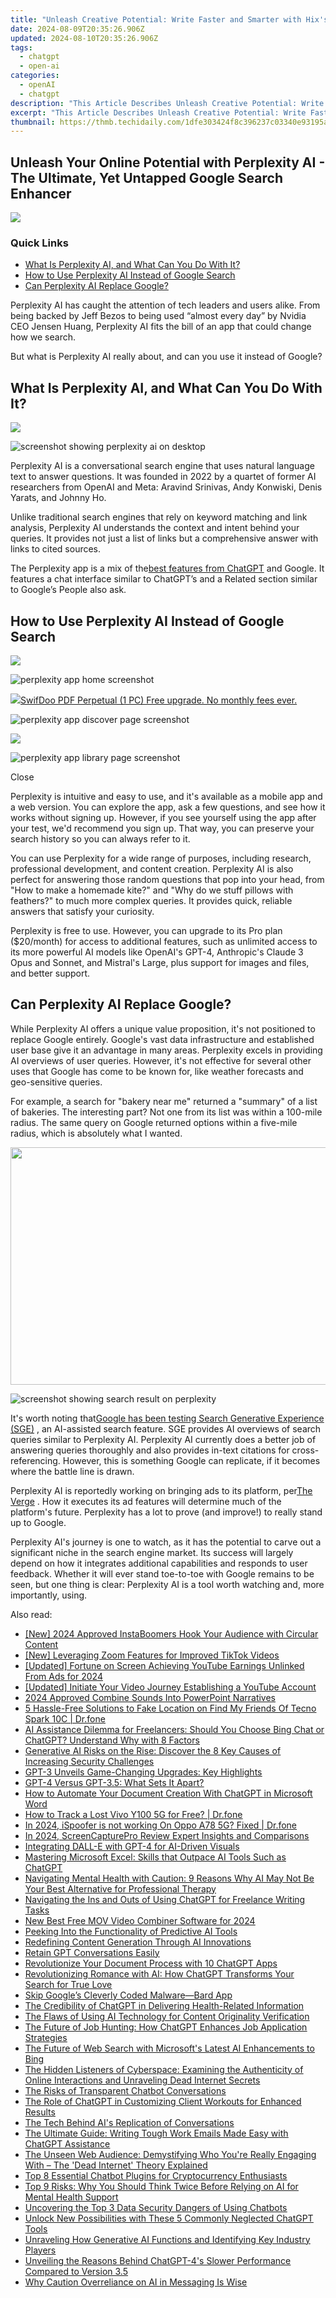 ```yaml
---
title: "Unleash Creative Potential: Write Faster and Smarter with Hix's GPT-4 Technology"
date: 2024-08-09T20:35:26.906Z
updated: 2024-08-10T20:35:26.906Z
tags:
  - chatgpt
  - open-ai
categories:
  - openAI
  - chatgpt
description: "This Article Describes Unleash Creative Potential: Write Faster and Smarter with Hix's GPT-4 Technology"
excerpt: "This Article Describes Unleash Creative Potential: Write Faster and Smarter with Hix's GPT-4 Technology"
thumbnail: https://thmb.techidaily.com/1dfe303424f8c396237c03340e93195a76a2eb05110531a19fe5b1a551105a59.jpg
---
```


## Unleash Your Online Potential with Perplexity AI - The Ultimate, Yet Untapped Google Search Enhancer

<!-- affiliate ads begin -->
<a href="https://estore.winxdvd.com/order/checkout.php?PRODS=12653853&QTY=1&AFFILIATE=108875&CART=1"><img src="https://secure.avangate.com/images/merchant/bcb41ccdc4363c6848a1d760f26c28a0/products/14_videoproc-converter-ai-box.png" border="0"></a>
<!-- affiliate ads end -->
### Quick Links

* [What Is Perplexity AI, and What Can You Do With It?](https://www.makeuseof.com/perplexity-ai-best-ai-powered-google-search-tool/#what-is-perplexity-ai-and-what-can-you-do-with-it)
* [How to Use Perplexity AI Instead of Google Search](https://www.makeuseof.com/perplexity-ai-best-ai-powered-google-search-tool/#how-to-use-perplexity-ai-instead-of-google-search)
* [Can Perplexity AI Replace Google?](https://www.makeuseof.com/perplexity-ai-best-ai-powered-google-search-tool/#can-perplexity-ai-replace-google)

 Perplexity AI has caught the attention of tech leaders and users alike. From being backed by Jeff Bezos to being used “almost every day” by Nvidia CEO Jensen Huang, Perplexity AI fits the bill of an app that could change how we search.

 But what is Perplexity AI really about, and can you use it instead of Google?

## What Is Perplexity AI, and What Can You Do With It?

<!-- affiliate ads begin -->
<a href="https://shop.mondly.com/affiliate.php?ACCOUNT=ATISTUDI&AFFILIATE=108875&PATH=https%3A%2F%2Fwww.mondly.com%3FAFFILIATE%3D108875%26RESOURCE%3D%2BEducational%2B970x90%2B"><img src="https://secure.avangate.com/images/merchant/69c418c33ec2e1a4267fa9bb77fa1428/educational-970x90.gif" border="0"></a>
<!-- affiliate ads end -->
![screenshot showing perplexity ai on desktop](https://static1.makeuseofimages.com/wordpress/wp-content/uploads/2024/04/screenshot-2024-04-16-123353-1.jpg)

 Perplexity AI is a conversational search engine that uses natural language text to answer questions. It was founded in 2022 by a quartet of former AI researchers from OpenAI and Meta: Aravind Srinivas, Andy Konwiski, Denis Yarats, and Johnny Ho.

 Unlike traditional search engines that rely on keyword matching and link analysis, Perplexity AI understands the context and intent behind your queries. It provides not just a list of links but a comprehensive answer with links to cited sources.

 The Perplexity app is a mix of the[best features from ChatGPT](https://www.makeuseof.com/chatgpt-features-you-arent-using-but-should/) and Google. It features a chat interface similar to ChatGPT’s and a Related section similar to Google’s People also ask.

## How to Use Perplexity AI Instead of Google Search

<!-- affiliate ads begin -->
<a href="https://secure.2checkout.com/order/checkout.php?PRODS=3851655&QTY=1&AFFILIATE=108875&CART=1"><img src="http://www.aiseesoft.com/avangate/30p/banner.jpg" border="0"></a>
<!-- affiliate ads end -->
![perplexity app home screenshot](https://static1.makeuseofimages.com/wordpress/wp-content/uploads/2024/04/perplexity-app-home-screenshot.jpg)

<!-- affiliate ads begin -->
<a href="https://purchase.swifdoo.com/order/checkout.php?PRODS=40002162&QTY=1&AFFILIATE=108875&CART=1"><img src="https://secure.avangate.com/images/merchant/8b932759a5a04ddb34bf79e3f9072e4b/products/1_Product%20box%20white-1024x1024.png" border="0">SwifDoo PDF Perpetual (1 PC) Free upgrade. No monthly fees ever. 
</a>
<!-- affiliate ads end -->
![perplexity app discover page screenshot](https://static1.makeuseofimages.com/wordpress/wp-content/uploads/2024/04/perplexity-app-discover-page-screenshot.jpg)

<!-- affiliate ads begin -->
<a href="https://shop.systoolsgroup.com/affiliate.php?ACCOUNT=SYSTOOBY&AFFILIATE=108875&PATH=https%3A%2F%2Fwww.systoolsgroup.com%3FAFFILIATE%3D108875%26RESOURCE%3D%2BSysTools%2BOutlook%2BRecovery"><img src="https://www.systoolsgroup.com/box/outlook-recovery.png" border="0"></a>
<!-- affiliate ads end -->
![perplexity app library page screenshot](https://static1.makeuseofimages.com/wordpress/wp-content/uploads/2024/04/perplexity-app-library-page-screenshot.jpg)

Close

 Perplexity is intuitive and easy to use, and it's available as a mobile app and a web version. You can explore the app, ask a few questions, and see how it works without signing up. However, if you see yourself using the app after your test, we'd recommend you sign up. That way, you can preserve your search history so you can always refer to it.

 You can use Perplexity for a wide range of purposes, including research, professional development, and content creation. Perplexity AI is also perfect for answering those random questions that pop into your head, from "How to make a homemade kite?" and "Why do we stuff pillows with feathers?" to much more complex queries. It provides quick, reliable answers that satisfy your curiosity.

 Perplexity is free to use. However, you can upgrade to its Pro plan ($20/month) for access to additional features, such as unlimited access to its more powerful AI models like OpenAI's GPT-4, Anthropic's Claude 3 Opus and Sonnet, and Mistral's Large, plus support for images and files, and better support.

## Can Perplexity AI Replace Google?

 While Perplexity AI offers a unique value proposition, it's not positioned to replace Google entirely. Google's vast data infrastructure and established user base give it an advantage in many areas. Perplexity excels in providing AI overviews of user queries. However, it's not effective for several other uses that Google has come to be known for, like weather forecasts and geo-sensitive queries.

 For example, a search for "bakery near me" returned a "summary" of a list of bakeries. The interesting part? Not one from its list was within a 100-mile radius. The same query on Google returned options within a five-mile radius, which is absolutely what I wanted.

<!-- affiliate ads begin -->
<a href="https://twopages.pxf.io/c/5597632/2016067/18544" target="_top" id="2016067"><img src="//a.impactradius-go.com/display-ad/18544-2016067" border="0" alt="" width="1020" height="380"/></a><img height="0" width="0" src="https://imp.pxf.io/i/5597632/2016067/18544" style="position:absolute;visibility:hidden;" border="0" />
<!-- affiliate ads end -->
![screenshot showing search result on perplexity](https://static1.makeuseofimages.com/wordpress/wp-content/uploads/2024/04/screenshot-showing-search-result-on-perplexity.jpg)

 It's worth noting that[Google has been testing Search Generative Experience (SGE)](https://www.makeuseof.com/how-to-access-google-ai-powered-search/) , an AI-assisted search feature. SGE provides AI overviews of search queries similar to Perplexity AI. Perplexity AI currently does a better job of answering queries thoroughly and also provides in-text citations for cross-referencing. However, this is something Google can replicate, if it becomes where the battle line is drawn.

 Perplexity AI is reportedly working on bringing ads to its platform, per[The Verge](https://www.theverge.com/2024/4/1/24118154/perplexity-will-try-a-form-of-ads-on-its-ai-search-platform) . How it executes its ad features will determine much of the platform's future. Perplexity has a lot to prove (and improve!) to really stand up to Google.

 Perplexity AI's journey is one to watch, as it has the potential to carve out a significant niche in the search engine market. Its success will largely depend on how it integrates additional capabilities and responds to user feedback. Whether it will ever stand toe-to-toe with Google remains to be seen, but one thing is clear: Perplexity AI is a tool worth watching and, more importantly, using.


<ins class="adsbygoogle"
     style="display:block"
     data-ad-format="autorelaxed"
     data-ad-client="ca-pub-7571918770474297"
     data-ad-slot="1223367746"></ins>



<ins class="adsbygoogle"
     style="display:block"
     data-ad-client="ca-pub-7571918770474297"
     data-ad-slot="8358498916"
     data-ad-format="auto"
     data-full-width-responsive="true"></ins>

<span class="atpl-alsoreadstyle">Also read:</span>
<div><ul>
<li><a href="https://instagram-video-files.techidaily.com/new-2024-approved-instaboomers-hook-your-audience-with-circular-content/"><u>[New] 2024 Approved  InstaBoomers  Hook Your Audience with Circular Content</u></a></li>
<li><a href="https://article-knowledge.techidaily.com/new-leveraging-zoom-features-for-improved-tiktok-videos/"><u>[New] Leveraging Zoom Features for Improved TikTok Videos</u></a></li>
<li><a href="https://eaxpv-info.techidaily.com/updated-fortune-on-screen-achieving-youtube-earnings-unlinked-from-ads-for-2024/"><u>[Updated] Fortune on Screen  Achieving YouTube Earnings Unlinked From Ads for 2024</u></a></li>
<li><a href="https://facebook-record-videos.techidaily.com/updated-initiate-your-video-journey-establishing-a-youtube-account/"><u>[Updated] Initiate Your Video Journey  Establishing a YouTube Account</u></a></li>
<li><a href="https://fox-friendly.techidaily.com/2024-approved-combine-sounds-into-powerpoint-narratives/"><u>2024 Approved  Combine Sounds Into PowerPoint Narratives</u></a></li>
<li><a href="https://location-fake.techidaily.com/5-hassle-free-solutions-to-fake-location-on-find-my-friends-of-tecno-spark-10c-drfone-by-drfone-virtual-android/"><u>5 Hassle-Free Solutions to Fake Location on Find My Friends Of Tecno Spark 10C | Dr.fone</u></a></li>
<li><a href="https://tech-haven.techidaily.com/ai-assistance-dilemma-for-freelancers-should-you-choose-bing-chat-or-chatgpt-understand-why-with-8-factors/"><u>AI Assistance Dilemma for Freelancers: Should You Choose Bing Chat or ChatGPT? Understand Why with 8 Factors</u></a></li>
<li><a href="https://tech-haven.techidaily.com/generative-ai-risks-on-the-rise-discover-the-8-key-causes-of-increasing-security-challenges/"><u>Generative AI Risks on the Rise: Discover the 8 Key Causes of Increasing Security Challenges</u></a></li>
<li><a href="https://tech-haven.techidaily.com/1722120062854-gpt-3-unveils-game-changing-upgrades-key-highlights/"><u>GPT-3 Unveils Game-Changing Upgrades: Key Highlights</u></a></li>
<li><a href="https://tech-haven.techidaily.com/gpt-4-versus-gpt-35-what-sets-it-apart/"><u>GPT-4 Versus GPT-3.5: What Sets It Apart?</u></a></li>
<li><a href="https://tech-haven.techidaily.com/how-to-automate-your-document-creation-with-chatgpt-in-microsoft-word/"><u>How to Automate Your Document Creation With ChatGPT in Microsoft Word</u></a></li>
<li><a href="https://android-location-track.techidaily.com/how-to-track-a-lost-vivo-y100-5g-for-free-drfone-by-drfone-virtual-android/"><u>How to Track a Lost Vivo Y100 5G for Free? | Dr.fone</u></a></li>
<li><a href="https://phone-solutions.techidaily.com/in-2024-ispoofer-is-not-working-on-oppo-a78-5g-fixed-drfone-by-drfone-virtual-android/"><u>In 2024, iSpoofer is not working On Oppo A78 5G? Fixed | Dr.fone</u></a></li>
<li><a href="https://screen-capture.techidaily.com/in-2024-screencapturepro-review-expert-insights-and-comparisons/"><u>In 2024, ScreenCapturePro Review  Expert Insights and Comparisons</u></a></li>
<li><a href="https://tech-haven.techidaily.com/integrating-dall-e-with-gpt-4-for-ai-driven-visuals/"><u>Integrating DALL-E with GPT-4 for AI-Driven Visuals</u></a></li>
<li><a href="https://tech-haven.techidaily.com/mastering-microsoft-excel-skills-that-outpace-ai-tools-such-as-chatgpt/"><u>Mastering Microsoft Excel: Skills that Outpace AI Tools Such as ChatGPT</u></a></li>
<li><a href="https://tech-haven.techidaily.com/navigating-mental-health-with-caution-9-reasons-why-ai-may-not-be-your-best-alternative-for-professional-therapy/"><u>Navigating Mental Health with Caution: 9 Reasons Why AI May Not Be Your Best Alternative for Professional Therapy</u></a></li>
<li><a href="https://tech-haven.techidaily.com/navigating-the-ins-and-outs-of-using-chatgpt-for-freelance-writing-tasks/"><u>Navigating the Ins and Outs of Using ChatGPT for Freelance Writing Tasks</u></a></li>
<li><a href="https://video-content-creator.techidaily.com/new-best-free-mov-video-combiner-software-for-2024/"><u>New Best Free MOV Video Combiner Software for 2024</u></a></li>
<li><a href="https://tech-haven.techidaily.com/peeking-into-the-functionality-of-predictive-ai-tools/"><u>Peeking Into the Functionality of Predictive AI Tools</u></a></li>
<li><a href="https://tech-haven.techidaily.com/redefining-content-generation-through-ai-innovations/"><u>Redefining Content Generation Through AI Innovations</u></a></li>
<li><a href="https://tech-haven.techidaily.com/retain-gpt-conversations-easily/"><u>Retain GPT Conversations Easily</u></a></li>
<li><a href="https://tech-haven.techidaily.com/revolutionize-your-document-process-with-10-chatgpt-apps/"><u>Revolutionize Your Document Process with 10 ChatGPT Apps</u></a></li>
<li><a href="https://tech-haven.techidaily.com/revolutionizing-romance-with-ai-how-chatgpt-transforms-your-search-for-true-love/"><u>Revolutionizing Romance with AI: How ChatGPT Transforms Your Search for True Love</u></a></li>
<li><a href="https://tech-haven.techidaily.com/skip-googles-cleverly-coded-malwarebard-app/"><u>Skip Google’s Cleverly Coded Malware—Bard App</u></a></li>
<li><a href="https://tech-haven.techidaily.com/the-credibility-of-chatgpt-in-delivering-health-related-information/"><u>The Credibility of ChatGPT in Delivering Health-Related Information</u></a></li>
<li><a href="https://tech-haven.techidaily.com/the-flaws-of-using-ai-technology-for-content-originality-verification/"><u>The Flaws of Using AI Technology for Content Originality Verification</u></a></li>
<li><a href="https://tech-haven.techidaily.com/the-future-of-job-hunting-how-chatgpt-enhances-job-application-strategies/"><u>The Future of Job Hunting: How ChatGPT Enhances Job Application Strategies</u></a></li>
<li><a href="https://tech-haven.techidaily.com/the-future-of-web-search-with-microsofts-latest-ai-enhancements-to-bing/"><u>The Future of Web Search with Microsoft's Latest AI Enhancements to Bing</u></a></li>
<li><a href="https://tech-haven.techidaily.com/the-hidden-listeners-of-cyberspace-examining-the-authenticity-of-online-interactions-and-unraveling-dead-internet-secrets/"><u>The Hidden Listeners of Cyberspace: Examining the Authenticity of Online Interactions and Unraveling Dead Internet Secrets</u></a></li>
<li><a href="https://tech-haven.techidaily.com/the-risks-of-transparent-chatbot-conversations/"><u>The Risks of Transparent Chatbot Conversations</u></a></li>
<li><a href="https://tech-haven.techidaily.com/the-role-of-chatgpt-in-customizing-client-workouts-for-enhanced-results/"><u>The Role of ChatGPT in Customizing Client Workouts for Enhanced Results</u></a></li>
<li><a href="https://tech-haven.techidaily.com/the-tech-behind-ais-replication-of-conversations/"><u>The Tech Behind AI's Replication of Conversations</u></a></li>
<li><a href="https://tech-haven.techidaily.com/the-ultimate-guide-writing-tough-work-emails-made-easy-with-chatgpt-assistance/"><u>The Ultimate Guide: Writing Tough Work Emails Made Easy with ChatGPT Assistance</u></a></li>
<li><a href="https://tech-haven.techidaily.com/the-unseen-web-audience-demystifying-who-youre-really-engaging-with-the-dead-internet-theory-explained/"><u>The Unseen Web Audience: Demystifying Who You're Really Engaging With – The 'Dead Internet' Theory Explained</u></a></li>
<li><a href="https://tech-haven.techidaily.com/top-8-essential-chatbot-plugins-for-cryptocurrency-enthusiasts/"><u>Top 8 Essential Chatbot Plugins for Cryptocurrency Enthusiasts</u></a></li>
<li><a href="https://tech-haven.techidaily.com/top-9-risks-why-you-should-think-twice-before-relying-on-ai-for-mental-health-support/"><u>Top 9 Risks: Why You Should Think Twice Before Relying on AI for Mental Health Support</u></a></li>
<li><a href="https://tech-haven.techidaily.com/uncovering-the-top-3-data-security-dangers-of-using-chatbots/"><u>Uncovering the Top 3 Data Security Dangers of Using Chatbots</u></a></li>
<li><a href="https://tech-haven.techidaily.com/unlock-new-possibilities-with-these-5-commonly-neglected-chatgpt-tools/"><u>Unlock New Possibilities with These 5 Commonly Neglected ChatGPT Tools</u></a></li>
<li><a href="https://tech-haven.techidaily.com/unraveling-how-generative-ai-functions-and-identifying-key-industry-players/"><u>Unraveling How Generative AI Functions and Identifying Key Industry Players</u></a></li>
<li><a href="https://tech-haven.techidaily.com/unveiling-the-reasons-behind-chatgpt-4s-slower-performance-compared-to-version-35/"><u>Unveiling the Reasons Behind ChatGPT-4's Slower Performance Compared to Version 3.5</u></a></li>
<li><a href="https://tech-haven.techidaily.com/why-caution-overreliance-on-ai-in-messaging-is-wise/"><u>Why Caution Overreliance on AI in Messaging Is Wise</u></a></li>
</ul></div>
